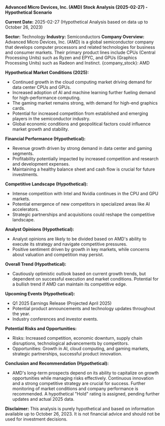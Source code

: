 **Advanced Micro Devices, Inc. (AMD) Stock Analysis (2025-02-27) - Hypothetical Scenario**

**Current Date:** 2025-02-27 (Hypothetical Analysis based on data up to October 26, 2023)

**Sector:** Technology
**Industry:** Semiconductors
**Company Overview:** Advanced Micro Devices, Inc. (AMD) is a global semiconductor company that develops computer processors and related technologies for business and consumer markets. Their primary product lines include CPUs (Central Processing Units) such as Ryzen and EPYC, and GPUs (Graphics Processing Units) such as Radeon and Instinct.  {company_stock}: AMD

**Hypothetical Market Conditions (2025):**
* Continued growth in the cloud computing market driving demand for data center CPUs and GPUs.
* Increased adoption of AI and machine learning further fueling demand for high-performance computing.
* The gaming market remains strong, with demand for high-end graphics cards.
* Potential for increased competition from established and emerging players in the semiconductor industry.
* Global economic conditions and geopolitical factors could influence market growth and stability.

**Financial Performance (Hypothetical):**
* Revenue growth driven by strong demand in data center and gaming segments.
* Profitability potentially impacted by increased competition and research and development expenses.
* Maintaining a healthy balance sheet and cash flow is crucial for future investments.

**Competitive Landscape (Hypothetical):**
* Intense competition with Intel and Nvidia continues in the CPU and GPU markets.
* Potential emergence of new competitors in specialized areas like AI accelerators.
* Strategic partnerships and acquisitions could reshape the competitive landscape.

**Analyst Opinions (Hypothetical):**
* Analyst opinions are likely to be divided based on AMD's ability to execute its strategy and navigate competitive pressures.
* Positive sentiment driven by growth in key markets, while concerns about valuation and competition may persist.

**Overall Trend (Hypothetical):**
* Cautiously optimistic outlook based on current growth trends, but dependent on successful execution and market conditions.  Potential for a bullish trend if AMD can maintain its competitive edge.

**Upcoming Events (Hypothetical):**
* Q1 2025 Earnings Release (Projected April 2025)
* Potential product announcements and technology updates throughout the year.
* Industry conferences and investor events.

**Potential Risks and Opportunities:**
* Risks: Increased competition, economic downturn, supply chain disruptions, technological advancements by competitors.
* Opportunities: Growth in AI, cloud computing, and gaming markets, strategic partnerships, successful product innovation.

**Conclusion and Recommendation (Hypothetical):**
* AMD's long-term prospects depend on its ability to capitalize on growth opportunities while managing risks effectively.  Continuous innovation and a strong competitive strategy are crucial for success.  Further monitoring of market conditions and company performance is recommended.  A hypothetical "Hold" rating is assigned, pending further updates and actual 2025 data.

**Disclaimer:** This analysis is purely hypothetical and based on information available up to October 26, 2023.  It is not financial advice and should not be used for investment decisions.